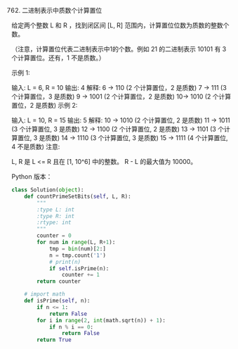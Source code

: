 762. 二进制表示中质数个计算置位

给定两个整数 L 和 R ，找到闭区间 [L, R] 范围内，计算置位位数为质数的整数个数。

（注意，计算置位代表二进制表示中1的个数。例如 21 的二进制表示 10101 有 3 个计算置位。还有，1 不是质数。）

示例 1:

输入: L = 6, R = 10
输出: 4
解释:
6 -> 110 (2 个计算置位，2 是质数)
7 -> 111 (3 个计算置位，3 是质数)
9 -> 1001 (2 个计算置位，2 是质数)
10-> 1010 (2 个计算置位，2 是质数)
示例 2:

输入: L = 10, R = 15
输出: 5
解释:
10 -> 1010 (2 个计算置位, 2 是质数)
11 -> 1011 (3 个计算置位, 3 是质数)
12 -> 1100 (2 个计算置位, 2 是质数)
13 -> 1101 (3 个计算置位, 3 是质数)
14 -> 1110 (3 个计算置位, 3 是质数)
15 -> 1111 (4 个计算置位, 4 不是质数)
注意:

L, R 是 L <= R 且在 [1, 10^6] 中的整数。
R - L 的最大值为 10000。

Python 版本：

```python
class Solution(object):
    def countPrimeSetBits(self, L, R):
        """
        :type L: int
        :type R: int
        :rtype: int
        """
        counter = 0
        for num in range(L, R+1):
            tmp = bin(num)[2:]
            n = tmp.count('1')
            # print(n)
            if self.isPrime(n):
                counter += 1
        return counter

    # import math
    def isPrime(self, n):    
        if n <= 1:    
            return False   
        for i in range(2, int(math.sqrt(n)) + 1):    
            if n % i == 0:    
                return False   
        return True   
        
```